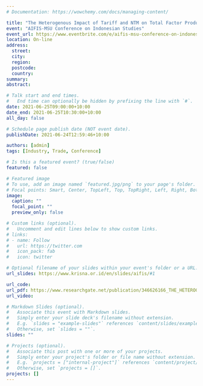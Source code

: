 ```yaml
---
# Documentation: https://wowchemy.com/docs/managing-content/

title: "The Heterogenous Impact of Tariff and NTM on Total Factor Productivity of Indonesian Firms"
event: "AIFIS-MSU Conference on Indonesian Studies"
event_url: https://www.eventbrite.com/e/aifis-msu-conference-on-indonesian-studies-tickets-141830022415
location: On-line
address:
  street:
  city:
  region:
  postcode:
  country:
summary: 
abstract:

# Talk start and end times.
#   End time can optionally be hidden by prefixing the line with `#`.
date: 2021-06-25T09:00:00+10:00
date_end: 2021-06-25T10:30:00+10:00
all_day: false

# Schedule page publish date (NOT event date).
publishDate: 2021-06-24T12:59:46+10:00

authors: [admin]
tags: [Industry, Trade, Conference]

# Is this a featured event? (true/false)
featured: false

# Featured image
# To use, add an image named `featured.jpg/png` to your page's folder. 
# Focal points: Smart, Center, TopLeft, Top, TopRight, Left, Right, BottomLeft, Bottom, BottomRight.
image:
  caption: ""
  focal_point: ""
  preview_only: false

# Custom links (optional).
#   Uncomment and edit lines below to show custom links.
# links:
# - name: Follow
#   url: https://twitter.com
#   icon_pack: fab
#   icon: twitter

# Optional filename of your slides within your event's folder or a URL.
url_slides: https://www.krisna.or.id/en/slides/aifis/#1

url_code: 
url_pdf: https://www.researchgate.net/publication/346626166_THE_HETEROGENOUS_IMPACT_OF_TARIFF_AND_NTM_ON_TOTAL_FACTOR_PRODUCTIVITY_OF_INDONESIAN_FIRMS
url_video:

# Markdown Slides (optional).
#   Associate this event with Markdown slides.
#   Simply enter your slide deck's filename without extension.
#   E.g. `slides = "example-slides"` references `content/slides/example-slides.md`.
#   Otherwise, set `slides = ""`.
slides: ""

# Projects (optional).
#   Associate this post with one or more of your projects.
#   Simply enter your project's folder or file name without extension.
#   E.g. `projects = ["internal-project"]` references `content/project/deep-learning/index.md`.
#   Otherwise, set `projects = []`.
projects: []
---
```


